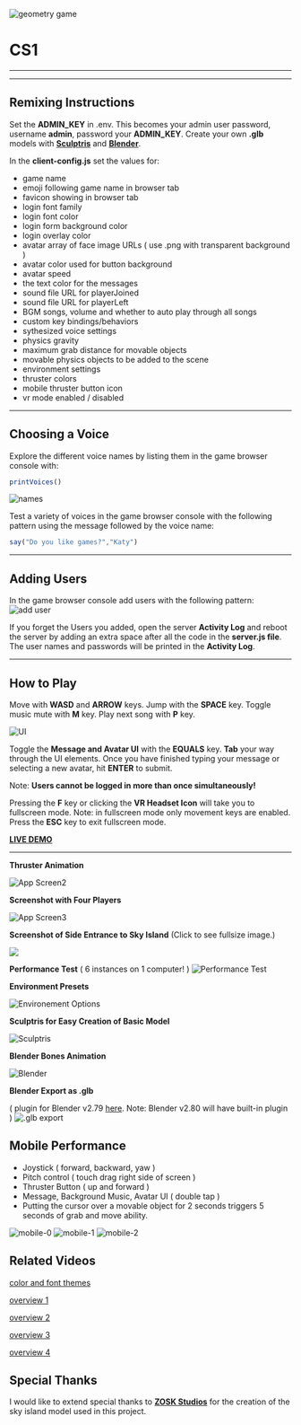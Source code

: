  ![geometry game](https://cdn.glitch.com/162b879e-fd42-40d9-8519-671d783b8c70%2Fgeo-game.gif?1534009918502) 
# CS1
____
____

## Remixing Instructions



Set the **ADMIN_KEY** in .env. This becomes your admin user password, username **admin**, password your **ADMIN_KEY**. Create your own **.glb** models with <a href="http://pixologic.com/sculptris/" no-opener no-referer>**Sculptris**</a> and <a href="https://www.blender.org/download/" no-opener no-referer>**Blender**</a>.

In the **client-config.js** set the values for:
  - game name
  - emoji following game name in browser tab
  - favicon showing in browser tab
  - login font family
  - login font color
  - login form background color
  - login overlay color
  - avatar array of face image URLs ( use .png with transparent background )
  - avatar color used for button background 
  - avatar speed
  - the text color for the messages
  - sound file URL for playerJoined
  - sound file URL for playerLeft
  - BGM songs, volume and whether to auto play through all songs
  - custom key bindings/behaviors
  - sythesized voice settings
  - physics gravity
  - maximum grab distance for movable objects
  - movable physics objects to be added to the scene
  - environment settings
  - thruster colors
  - mobile thruster button icon
  - vr mode enabled / disabled
____

## Choosing a Voice
  
Explore the different voice names by listing them in the game browser console with:
```js
printVoices()
```
![names](https://cdn.glitch.com/8cdffa44-0009-4d0b-89c7-731fef3fef0b%2Fnames.png?1533445633949)
 
Test a variety of voices in the game browser console with the following pattern using the message followed by the voice name:

```js
say("Do you like games?","Katy")
```
____

## Adding Users

In the game browser console add users with the following pattern:
![add user](https://cdn.glitch.com/8cdffa44-0009-4d0b-89c7-731fef3fef0b%2Fadduser.png?1533445801204)

If you forget the Users you added, open the server **Activity Log** and reboot the server by adding an extra space after all the code in the **server.js file**.  The user names and passwords will be printed in the **Activity Log**.
  
  ____

## **How to Play**

Move with **WASD** and **ARROW** keys.  Jump with the **SPACE** key.
Toggle music mute with **M** key. Play next song with **P** key. 

![UI](https://cdn.glitch.com/8cdffa44-0009-4d0b-89c7-731fef3fef0b%2FmessageAndAvatar.png?1533445976674)

Toggle the **Message and Avatar UI** with the **EQUALS** key. **Tab** your way through the UI elements. Once you have finished typing your message or selecting a new avatar, hit **ENTER** to submit.

Note: **Users cannot be logged in more than once simultaneously!**


Pressing the **F** key or clicking the **VR Headset Icon** will take you to fullscreen mode.  Note: in fullscreen mode only movement keys are enabled.  Press the **ESC** key to exit fullscreen mode. 

<a href="https://geometry-game.glitch.me/" no-opener no-referer>**LIVE DEMO**</a>


____



**Thruster Animation**

![App Screen2](https://cdn.glitch.com/97457b24-474e-42eb-9358-c8bc7bab1d9f%2Fapp-screen.gif?1533847350291)

**Screenshot with Four Players**

![App Screen3](https://cdn.glitch.com/162b879e-fd42-40d9-8519-671d783b8c70%2F4players.png?1534020052774)

**Screenshot of Side Entrance to Sky Island** (Click to see fullsize image.)

<a href="https://cdn.glitch.com/dd72d0a0-2747-40ff-8463-f7755366f80f%2Fexplore.png?1534335012603" no-opener no-referer><img src="https://cdn.glitch.com/dd72d0a0-2747-40ff-8463-f7755366f80f%2Fexplore.png?1534335012603"></a>

**Performance Test** ( 6 instances on 1 computer! )
![Performance Test](https://cdn.glitch.com/dd72d0a0-2747-40ff-8463-f7755366f80f%2Fperformanc_test_small_size.gif?1534356530693)

**Environment Presets**  

![Environement Options](https://github.com/feiss/aframe-environment-component/raw/master/assets/aframeenvironment.gif?raw=true)

**Sculptris for Easy Creation of Basic Model**

![Sculptris](https://cdn.glitch.com/f54ba682-ab47-46e4-bf61-5e68e6053f18%2Fsculptris.png?1532961951688)

**Blender Bones Animation**

![Blender](https://cdn.glitch.com/f54ba682-ab47-46e4-bf61-5e68e6053f18%2Fblender.png?1532961633005)

**Blender Export as .glb**  

( plugin for Blender v2.79 <a href="https://github.com/KhronosGroup/glTF-Blender-Exporter" no-opener no-referer>here</a>. Note: Blender v2.80 will have built-in plugin )
![.glb export](https://cdn.glitch.com/f54ba682-ab47-46e4-bf61-5e68e6053f18%2Fexport.png?1532962417545)

## Mobile Performance

- Joystick ( forward, backward, yaw )
- Pitch control ( touch drag right side of screen )
- Thruster Button ( up and forward )
- Message, Background Music, Avatar UI ( double tap )
- Putting the cursor over a movable object for 2 seconds triggers 5 seconds of grab and move ability.

![mobile-0](https://cdn.glitch.com/dd72d0a0-2747-40ff-8463-f7755366f80f%2Fmobile_0.jpg?1535470988490)
![mobile-1](https://cdn.glitch.com/dd72d0a0-2747-40ff-8463-f7755366f80f%2Fmobile_1.jpg?1535470988578)
![mobile-2](https://cdn.glitch.com/dd72d0a0-2747-40ff-8463-f7755366f80f%2Fmobile_2.jpg?1535470988342)



## Related Videos

[color and font themes](https://youtu.be/5SWlbeJzCDM)

[overview 1](https://youtu.be/eUVZ-o8N72U)

[overview 2](https://youtu.be/11lV0jJpN7w)

[overview 3](https://youtu.be/SIOQWoPyXGU)

[overview 4](https://youtu.be/PaJe14bQMCY)



## Special Thanks

I would like to extend special thanks to <a href="https://sketchfab.com/ZOSK" no-opener no-referer>**ZOSK Studios**</a> for the creation of the sky island model used in this project.